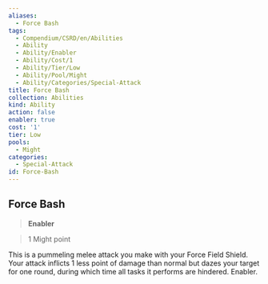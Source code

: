 ```yaml
---
aliases:
  - Force Bash
tags:
  - Compendium/CSRD/en/Abilities
  - Ability
  - Ability/Enabler
  - Ability/Cost/1
  - Ability/Tier/Low
  - Ability/Pool/Might
  - Ability/Categories/Special-Attack
title: Force Bash
collection: Abilities
kind: Ability
action: false
enabler: true
cost: '1'
tier: Low
pools:
  - Might
categories:
  - Special-Attack
id: Force-Bash
---
```

## Force Bash  
  
>**Enabler**  
  
>1 Might point
  
  
  
This is a pummeling melee attack you make with your Force Field Shield. Your attack inflicts 1 less point of damage than normal but dazes your target for one round, during which time all tasks it performs are hindered. Enabler.
